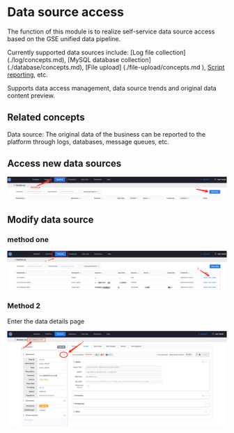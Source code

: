 # Data source access

The function of this module is to realize self-service data source access based on the GSE unified data pipeline.

Currently supported data sources include: [Log file collection] (./log/concepts.md), [MySQL database collection] (./database/concepts.md), [File upload] (./file-upload/concepts.md ), [Script reporting](./shell-script/concepts.md), etc.

Supports data access management, data source trends and original data content preview.

## Related concepts

Data source: The original data of the business can be reported to the platform through logs, databases, message queues, etc.


## Access new data sources

![](../../../assets/new_raw_data.png)

## Modify data source

### method one

![](../../../assets/update_raw_data.png)

### Method 2

Enter the data details page

![](../../../assets/update_raw_data_in_detail.png)